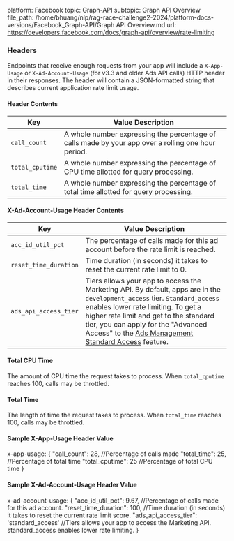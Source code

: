 platform: Facebook
topic: Graph-API
subtopic: Graph API Overview
file_path: /home/bhuang/nlp/rag-race-challenge2-2024/platform-docs-versions/Facebook_Graph-API/Graph API Overview.md
url: https://developers.facebook.com/docs/graph-api/overview/rate-limiting


### Headers

Endpoints that receive enough requests from your app will include a `X-App-Usage` or `X-Ad-Account-Usage` (for v3.3 and older Ads API calls) HTTP header in their responses. The header will contain a JSON-formatted string that describes current application rate limit usage.

#### Header Contents

  

| Key | Value Description |
| --- | --- |
| `call_count` | A whole number expressing the percentage of calls made by your app over a rolling one hour period. |
| `total_cputime` | A whole number expressing the percentage of CPU time allotted for query processing. |
| `total_time` | A whole number expressing the percentage of total time allotted for query processing. |

#### X-Ad-Account-Usage Header Contents

| Key | Value Description |
| --- | --- |
| `acc_id_util_pct` | The percentage of calls made for this ad account before the rate limit is reached. |
| `reset_time_duration` | Time duration (in seconds) it takes to reset the current rate limit to 0. |
| `ads_api_access_tier` | Tiers allows your app to access the Marketing API. By default, apps are in the `development_access` tier. `Standard_access` enables lower rate limiting. To get a higher rate limit and get to the standard tier, you can apply for the "Advanced Access" to the [Ads Management Standard Access](https://developers.facebook.com/docs/marketing-api/overview/authorization#layer-2--access-levels--permissions--and-features) feature. |

#### Total CPU Time

The amount of CPU time the request takes to process. When `total_cputime` reaches 100, calls may be throttled.

#### Total Time

The length of time the request takes to process. When `total_time` reaches 100, calls may be throttled.

#### Sample X-App-Usage Header Value

x-app-usage: {
    "call\_count": 28,         //Percentage of calls made 
    "total\_time": 25,         //Percentage of total time
    "total\_cputime": 25       //Percentage of total CPU time
}

#### Sample X-Ad-Account-Usage Header Value

x-ad-account-usage: {
    "acc\_id\_util\_pct": 9.67,   //Percentage of calls made for this ad account.
    "reset\_time\_duration": 100,   //Time duration (in seconds) it takes to reset the current rate limit score.
    "ads\_api\_access\_tier": 'standard\_access'   //Tiers allows your app to access the Marketing API. standard\_access enables lower rate limiting.
}